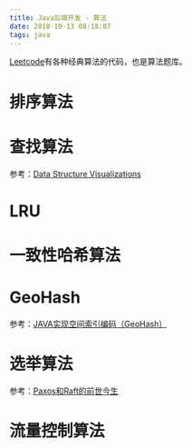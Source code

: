 ```yaml
---
title: Java后端开发 - 算法
date: 2018-10-13 08:18:07
tags: java
---
```




[Leetcode](https://leetcode.com/)有各种经典算法的代码，也是算法题库。

# 排序算法

# 查找算法

参考：[Data Structure Visualizations](https://www.cs.usfca.edu/~galles/visualization/Algorithms.html)

# LRU

# 一致性哈希算法

# GeoHash

参考：[JAVA实现空间索引编码（GeoHash）](https://blog.csdn.net/xiaojimanman/article/details/50358506)

# 选举算法

参考：[Paxos和Raft的前世今生](https://mp.weixin.qq.com/s/OXE7prU9cMuZG8kFydPm9A)

# 流量控制算法